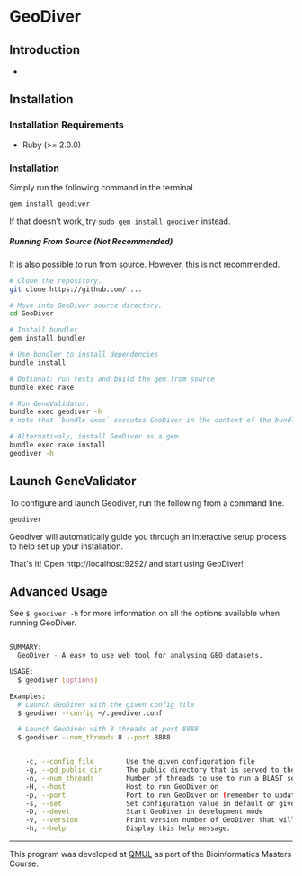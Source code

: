 # GeoDiver







## Introduction








-
## Installation
### Installation Requirements
* Ruby (>= 2.0.0)


### Installation
Simply run the following command in the terminal.

```bash
gem install geodiver
```

If that doesn't work, try `sudo gem install geodiver` instead.

##### Running From Source (Not Recommended)
It is also possible to run from source. However, this is not recommended.

```bash
# Clone the repository.
git clone https://github.com/ ...

# Move into GeoDiver source directory.
cd GeoDiver

# Install bundler
gem install bundler

# Use bundler to install dependencies
bundle install

# Optional: run tests and build the gem from source
bundle exec rake

# Run GeneValidator.
bundle exec geodiver -h
# note that `bundle exec` executes GeoDiver in the context of the bundle

# Alternativaly, install GeoDiver as a gem
bundle exec rake install
geodiver -h
```




## Launch GeneValidator

To configure and launch Geodiver, run the following from a command line.

```bash
geodiver
```

Geodiver will automatically guide you through an interactive setup process to help set up your installation.

That's it! Open http://localhost:9292/ and start using GeoDiver!






## Advanced Usage

See `$ geodiver -h` for more information on all the options available when running GeoDiver.

```bash

SUMMARY:
  GeoDiver - A easy to use web tool for analysing GEO datasets.

USAGE:
  $ geodiver [options]

Examples:
  # Launch GeoDiver with the given config file
  $ geodiver --config ~/.geodiver.conf

  # Launch GeoDiver with 8 threads at port 8888
  $ geodiver --num_threads 8 --port 8888


    -c, --config_file        Use the given configuration file
    -g, --gd_public_dir      The public directory that is served to the web application.
    -n, --num_threads        Number of threads to use to run a BLAST search
    -H, --host               Host to run GeoDiver on
    -p, --port               Port to run GeoDiver on (remember to update the port in Google Developer API as well)
    -s, --set                Set configuration value in default or given config file
    -D, --devel              Start GeoDiver in development mode
    -v, --version            Print version number of GeoDiver that will be loaded
    -h, --help               Display this help message.

```


<hr>

This program was developed at [QMUL](http://sbcs.qmul.ac.uk) as part of the Bioinformatics Masters Course.

